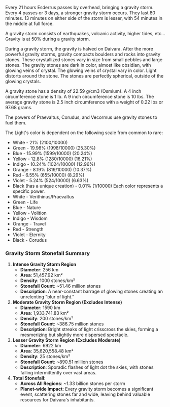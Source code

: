 Every 21 hours Esderrus passes by overhead, bringing a gravity storm. Every 4 passes or 3 days, a stronger gravity storm occurs. They last 80 minutes. 13 minutes on either side of the storm is lesser, with 54 minutes in the middle at full force.

A gravity storm consists of earthquakes, volcanic activity, higher tides, etc... Gravity is at 50% during a gravity storm.

During a gravity storm, the gravity is halved on Daivara. After the more powerful gravity storms, gravity compacts boulders and rocks into gravity stones. These crystallized stones vary in size from small pebbles and large stones. The gravity stones are dark in color, almost like obsidian, with glowing veins of crystal. The glowing veins of crystal vary in color. Light distorts around the stone. The stones are perfectly spherical, outside of the glowing crystals.

A gravity stone has a density of 22.59 g/cm3 (Osmium). A 4 inch circumference stone is 1 lb. A 9 inch circumference stone is 10 lbs. The average gravity stone is 2.5 inch circumference with a weight of 0.22 lbs or 97.68 grams.

The powers of Praevaltus, Corudus, and Vecormus use gravity stones to fuel them. 

The Light's color is dependent on the following scale from common to rare:
- White - 21% (2100/10000)
- Green - 19.98% (1998/10000) (25.30%)
- Blue - 15.99% (1599/10000) (20.24%)
- Yellow - 12.8% (1280/10000) (16.21%)
- Indigo - 10.24% (1024/10000) (12.96%)
- Orange - 8.19% (819/10000) (10.37%)
- Red - 6.55% (655/10000) (8.29%)
- Violet - 5.24% (524/10000) (6.63%)
- Black (has a unique creation) - 0.01% (1/10000)
Each color represents a specific power.
- White - Verithinus/Praevaltus
- Green - Life
- Blue - Nature
- Yellow - Volition
- Indigo - Wisdom
- Orange - Travel
- Red - Strength
- Violet - Eternity
- Black - Corudus

### **Gravity Storm Stonefall Summary**

1. **Intense Gravity Storm Region**
    - **Diameter**: 256 km
    - **Area**: 51,457.92 km²
    - **Density**: 1000 stones/km²
    - **Stonefall Count**: ~51.46 million stones
    - **Description**: A near-constant barrage of glowing stones creating an unrelenting "blur of light."
2. **Moderate Gravity Storm Region (Excludes Intense)**
    - **Diameter**: 1590 km
    - **Area**: 1,933,741.83 km²
    - **Density**: 200 stones/km²
    - **Stonefall Count**: ~386.75 million stones
    - **Description**: Bright streaks of light crisscross the skies, forming a mesmerizing but slightly more dispersed spectacle.
3. **Lesser Gravity Storm Region (Excludes Moderate)**
    - **Diameter**: 6922 km
    - **Area**: 35,620,558.48 km²
    - **Density**: 25 stones/km²
    - **Stonefall Count**: ~890.51 million stones
    - **Description**: Sporadic flashes of light dot the skies, with stones falling intermittently over vast areas.
4. **Total Stonefall**:
    - **Across All Regions**: ~1.33 billion stones per storm
    - **Planet-wide Impact**: Every gravity storm becomes a significant event, scattering stones far and wide, leaving behind valuable resources for Daivara's inhabitants.